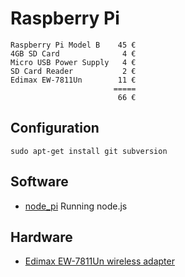 # Raspberry Pi #

	Raspberry Pi Model B 	45 €
	4GB SD Card			 	 4 €
	Micro USB Power Supply   4 €
	SD Card Reader			 2 €
	Edimax EW-7811Un		11 €
						   =====
						    66 €

## Configuration ##

	sudo apt-get install git subversion

## Software ##

- [node_pi](https://github.com/gflarity/node_pi) Running node.js

## Hardware ##

- [Edimax EW-7811Un wireless adapter](http://www.edimax.com/en/produce_detail.php?pd_id=347&pl1_id=1&pl2_id=44) 